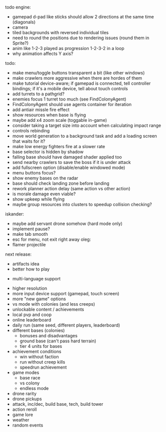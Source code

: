 todo engine:
- gamepad d-pad like sticks should allow 2 directions at the same time (diagonals)
- camera
- tiled backgrounds with reversed individual tiles
- need to round the positions due to rendering issues (round them in Sprite?)
- anim like 1-2-3 played as progression 1-2-3-2 in a loop
- why animation affects Y axis?

todo:
- make menu/toggle buttons transparent a bit (like other windows)
- make crawlers more aggressive when there are hordes of them
- make tutorial device-aware; if gamepad is connected, tell controller bindings; if it's a mobile device, tell about touch controls
- add turrets to a pathgrid?
- enemies focus 1 turret too much (see FindColonyAgent)
- FindColonyAgent should use agents container for iteration
- add antiair missle fire effect
- show resources when base is flying
- maybe add x4 zoom scale (toggable in-game)
- consider taking a target size into account when calculating impact range
- controls rebinding
- move world generation to a background task and add a loading screen that waits for it?
- make low energy fighters fire at a slower rate
- base selector is hidden by shadow
- falling base should have damaged shader applied too
- send nearby crawlers to save the boss if it is under attack
- add fullscreen option (disable/enable windowed mode)
- menu buttons focus?
- show enemy bases on the radar
- base should check landing zone before landing
- rework planner action delay (same action vs other action)
- is morale damage even viable?
- show upkeep while flying
- maybe group resources into clusters to speedup collision checking?

iskander:
- maybe add servant drone somehow (hard mode only)
- implement pause?
- make tab smooth
- esc for menu, not exit right away
oleg:
- flamer projectile

next release:
- artifacts idea
- better how to play
+ multi-language support
- higher resolution
- more input device support (gamepad, touch screen)
- more "new game" options
- vs mode with colonies (and less creeps)
- unlockable content / achievements
- local pvp and coop
- online leaderboard
- daily run (same seed, different players, leaderboard)
- different bases (colonies)
  - bonuses and disadvantages
  - ground base (can't pass hard terrain)
  - tier 4 units for bases
- achievement conditions
  - win without faction
  - run without creep kills
  - speedrun achievement
- game modes
  - base race
  - vs colony
  - endless mode
- drone rarity
- drone pickups
- attack, inc/dec, build base, tech, build tower
- action reroll
- game lore
- weather
- random events
